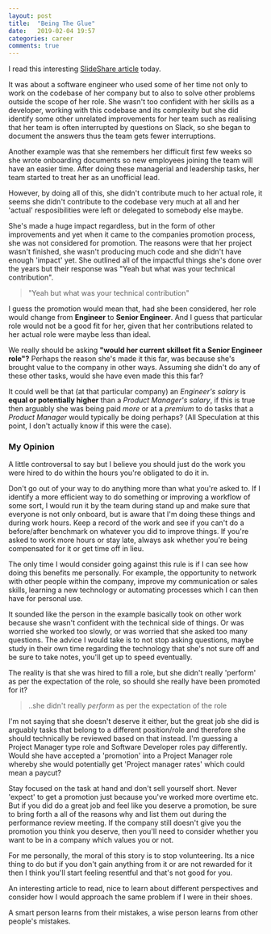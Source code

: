 ```yaml
---
layout: post
title:  "Being The Glue"
date:   2019-02-04 19:57
categories: career
comments: true
---
```


I read this interesting [SlideShare article](https://www.slideshare.net/TanyaReilly/being-glue) today.

<!--more-->

It was about a software engineer who used some of her time not only to work on the codebase of her company but to also to solve other problems outside the scope of her role. She wasn't too confident with her skills as a developer, working with this codebase and its complexity but she did identify some other unrelated improvements for her team such as realising that her team is often interrupted by questions on Slack, so she began to document the answers thus the team gets fewer interruptions.

Another example was that she remembers her difficult first few weeks so she wrote onboarding documents so new employees joining the team will have an easier time. After doing these managerial and leadership tasks, her team started to treat her as an unofficial lead.

However, by doing all of this, she didn't contribute much to her actual role, it seems she didn't contribute to the codebase very much at all and her 'actual' resposibilities were left or delegated to somebody else maybe.

She's made a huge impact regardless, but in the form of other improvements and yet when it came to the companies promotion process, she was not considered for promotion. The reasons were that her project wasn't finished, she wasn't producing much code and she didn't have enough 'impact' yet. She outlined all of the impactful things she's done over the years but their response was "Yeah but what was your technical contribution".

> "Yeah but what was your technical contribution"

I guess the promotion would mean that, had she been considered, her role would change from **Engineer** to **Senior Engineer**. And I guess that particular role would not be a good fit for her, given that her contributions related to her actual role were maybe less than ideal.

We really should be asking **"would her current skillset fit a Senior Engineer role"?** Perhaps the reason she's made it this far, was because she's brought value to the company in other ways. Assuming she didn't do any of these other tasks, would she have even made this this far?

It could well be that (at that particular company) an *Engineer's salary* is **equal or potentially higher** than a *Product Manager's salary*, if this is true then arguably she was being paid *more* or at a *premium* to do tasks that a *Product Manager* would typically be doing perhaps? (All Speculation at this point, I don't actually know if this were the case).

### My Opinion
A little controversal to say but I believe you should just do the work you were hired to do within the hours you're obligated to do it in.

Don't go out of your way to do anything more than what you're asked to. If I identify a more efficient way to do something or improving a workflow of some sort, I would run it by the team during stand up and make sure that everyone is not only onboard, but is aware that I'm doing these things and during work hours. Keep a record of the work and see if you can't do a before/after benchmark on whatever you did to improve things. If you're asked to work more hours or stay late, always ask whether you're being compensated for it or get time off in lieu.

The only time I would consider going against this rule is if I can see how doing this benefits me personally. For example, the opportunity to network with other people within the company, improve my communication or sales skills, learning a new technology or automating processes which I can then have for personal use.

It sounded like the person in the example basically took on other work because she wasn't confident with the technical side of things. Or was worried she worked too slowly, or was worried that she asked too many questions. The advice I would take is to not stop asking questions, maybe study in their own time regarding the technology that she's not sure off and be sure to take notes, you'll get up to speed eventually.

The reality is that she was hired to fill a role, but she didn't really 'perform' as per the expectation of the role, so should she really have been promoted for it?

> ..she didn't really *perform* as per the expectation of the role

I'm not saying that she doesn't deserve it either, but the great job she did is arguably tasks that belong to a different position/role and therefore she should technically be reviewed based on that instead. I'm guessing a Project Manager type role and Software Developer roles pay differently. Would she have accepted a 'promotion' into a Project Manager role whereby she would potentially get 'Project manager rates' which could mean a paycut?

Stay focused on the task at hand and don't sell yourself short. Never 'expect' to get a promotion just because you've worked more overtime etc. But if you did do a great job and feel like you deserve a promotion, be sure to bring forth a all of the reasons why and list them out during the performance review meeting. If the company still doesn't give you the promotion you think you deserve, then you'll need to consider whether you want to be in a company which values you or not.

For me personally, the moral of this story is to stop volunteering. Its a nice thing to do but if you don't gain anything from it or are not rewarded for it then I think you'll start feeling resentful and that's not good for you.

An interesting article to read, nice to learn about different perspectives and consider how I would approach the same problem if I were in their shoes.

A smart person learns from their mistakes, a wise person learns from other people's mistakes.